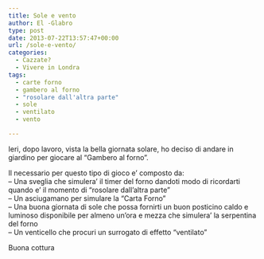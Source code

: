```yaml
---
title: Sole e vento
author: El -Glabro
type: post
date: 2013-07-22T13:57:47+00:00
url: /sole-e-vento/
categories:
  - Cazzate?
  - Vivere in Londra
tags:
  - carte forno
  - gambero al forno
  - "rosolare dall'altra parte"
  - sole
  - ventilato
  - vento

---
```

Ieri, dopo lavoro, vista la bella giornata solare, ho deciso di andare in giardino per giocare al &#8220;Gambero al forno&#8221;.

Il necessario per questo tipo di gioco e&#8217; composto da:  
&#8211; Una sveglia che simulera&#8217; il timer del forno dandoti modo di ricordarti quando e&#8217; il momento di &#8220;rosolare dall&#8217;altra parte&#8221;  
&#8211; Un asciugamano per simulare la &#8220;Carta Forno&#8221;  
&#8211; Una buona giornata di sole che possa fornirti un buon posticino caldo e luminoso disponibile per almeno un&#8217;ora e mezza che simulera&#8217; la serpentina del forno  
&#8211; Un venticello che procuri un surrogato di effetto &#8220;ventilato&#8221;

Buona cottura